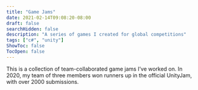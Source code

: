 ```yaml
---
title: "Game Jams"
date: 2021-02-14T09:08:20-08:00
draft: false
searchHidden: false
description: "A series of games I created for global competitions"
tags: ["c#", "unity"]
ShowToc: false
TocOpen: false
---
```

This is a collection of team-collaborated game jams I’ve worked on. In 2020, my team of three members won runners up in the official UnityJam, with over 2000 submissions.

